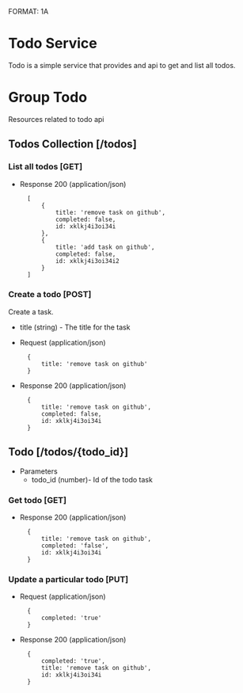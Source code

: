 FORMAT: 1A
# Todo Service
Todo is a simple service that provides and api to get and list all todos.

# Group Todo
Resources related to todo api

## Todos Collection [/todos]

### List all todos [GET]
+ Response 200 (application/json)

        [
            {
                title: 'remove task on github',
                completed: false,
                id: xklkj4i3oi34i
            },
            {
                title: 'add task on github',
                completed: false,
                id: xklkj4i3oi34i2
            }
        ]
    

   
### Create a todo [POST]
Create a task.
+ title (string) - The title for the task

+ Request (application/json)

        {
            title: 'remove task on github'
        }

+ Response  200 (application/json)

        {
            title: 'remove task on github',
            completed: false,
            id: xklkj4i3oi34i
        }

## Todo  [/todos/{todo_id}]
+ Parameters
    + todo_id (number)- Id of the todo task

### Get todo [GET]

+ Response 200 (application/json)

        {
            title: 'remove task on github',
            completed: 'false',
            id: xklkj4i3oi34i
        }

### Update a particular todo  [PUT]
+ Request (application/json)

        {
            completed: 'true'
        }

+ Response 200  (application/json)

        {
            completed: 'true',
            title: 'remove task on github',
            id: xklkj4i3oi34i
        }